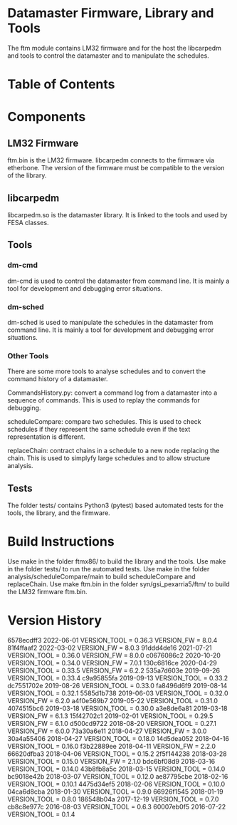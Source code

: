 # Datamaster Firmware, Library and Tools
The ftm module contains LM32 firmware and for the host the libcarpedm
and tools to control the datamaster and to manipulate the schedules.

# Table of Contents

# Components

## LM32 Firmware
ftm.bin is the LM32 firmware. libcarpedm connects to the firmware via
etherbone. The version of the firmware must be compatible to the version
of the library.

## libcarpedm
libcarpedm.so is the datamaster library. It is linked to the tools and
used by FESA classes.

## Tools
### dm-cmd
dm-cmd is used to control the datamaster from command line. It is mainly
a tool for development and debugging error situations.

### dm-sched
dm-sched is used to manipulate the schedules in the datamaster from
command line. It is mainly a tool for development and debugging error
situations.

### Other Tools
There are some more tools to analyse schedules and to convert the
command history of a datamaster.

CommandsHistory.py: convert a command log from a datamaster into a
sequence of commands. This is used to replay the commands for
debugging.

scheduleCompare: compare two schedules. This is used to check schedules
if they represent the same schedule even if the text representation is
different.

replaceChain: contract chains in a schedule to a new node replacing the
chain. This is used to simplyfy large schedules and to allow structure
analysis.

## Tests
The folder tests/ contains Python3 (pytest) based automated tests for
the tools, the library, and the firmware.

# Build Instructions
Use make in the folder ftmx86/ to build the library and the tools.
Use make in the folder tests/ to run the automated tests.
Use make in the folder analysis/scheduleCompare/main to build
scheduleCompare and replaceChain.
Use make ftm.bin in the folder syn/gsi_pexarria5/ftm/ to build the LM32
firmware ftm.bin.

# Version History
6578ecdff3 2022-06-01 VERSION_TOOL = 0.36.3 VERSION_FW = 8.0.4
81f4ffaaf2 2022-03-02                       VERSION_FW = 8.0.3
91ddd4de16 2021-07-21 VERSION_TOOL = 0.36.0 VERSION_FW = 8.0.0
c0676086c2 2020-10-20 VERSION_TOOL = 0.34.0 VERSION_FW = 7.0.1
130c6816ce 2020-04-29 VERSION_TOOL = 0.33.5 VERSION_FW = 6.2.2
535a7d603e 2019-09-26 VERSION_TOOL = 0.33.4
c9a95855fa 2019-09-13 VERSION_TOOL = 0.33.2
dc7551702e 2019-08-26 VERSION_TOOL = 0.33.0
fa8496d6f9 2019-08-14 VERSION_TOOL = 0.32.1
5585d1b738 2019-06-03 VERSION_TOOL = 0.32.0 VERSION_FW = 6.2.0
a4f0e569b7 2019-05-22 VERSION_TOOL = 0.31.0
4074515bc6 2019-03-18 VERSION_TOOL = 0.30.0
a3e8de6a81 2019-03-18                       VERSION_FW = 6.1.3
15f42702c1 2019-02-01 VERSION_TOOL = 0.29.5 VERSION_FW = 6.1.0
d500cd9722 2018-08-20 VERSION_TOOL = 0.27.1 VERSION_FW = 6.0.0
73a30a6e11 2018-04-27                       VERSION_FW = 3.0.0
30a4a55406 2018-04-27 VERSION_TOOL = 0.18.0
14d5dea052 2018-04-16 VERSION_TOOL = 0.16.0
f3b22889ee 2018-04-11                       VERSION_FW = 2.2.0
66620dfba3 2018-04-06 VERSION_TOOL = 0.15.2
2f5f144238 2018-03-28 VERSION_TOOL = 0.15.0 VERSION_FW = 2.1.0
bdc6bf08d9 2018-03-16 VERSION_TOOL = 0.14.0
43b8fb8a5c 2018-03-15 VERSION_TOOL = 0.14.0
bc9018e42b 2018-03-07 VERSION_TOOL = 0.12.0
ae87795cbe 2018-02-16 VERSION_TOOL = 0.10.1
4475d34ef5 2018-02-06 VERSION_TOOL = 0.10.0
04ca6d8cba 2018-01-30 VERSION_TOOL = 0.9.0
66926f1545 2018-01-19 VERSION_TOOL = 0.8.0
186548b04a 2017-12-19 VERSION_TOOL = 0.7.0
cb8c8e977c 2016-08-03 VERSION_TOOL = 0.6.3
60007eb0f5 2016-07-22 VERSION_TOOL = 0.1.4
